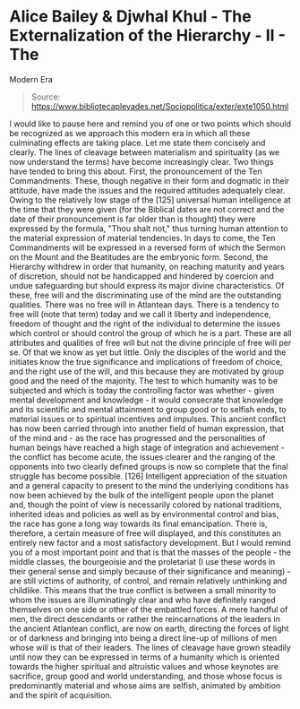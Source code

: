 # Alice Bailey & Djwhal Khul - The Externalization of the Hierarchy - II - The
Modern Era

> Source: https://www.bibliotecapleyades.net/Sociopolitica/exter/exte1050.html

I would like to pause here and remind you of one or two points which should be recognized as we approach this modern era in which all these culminating effects are taking place. Let me state them concisely and clearly.
The lines of cleavage between materialism and spirituality (as we now understand the terms) have become increasingly clear. Two things have tended to bring this about. First, the pronouncement of the Ten Commandments. These, though negative in their form and dogmatic in their attitude, have made the issues and the required attitudes adequately clear. Owing to the relatively low stage of the [125] universal human intelligence at the time that they were given (for the Biblical dates are not correct and the date of their pronouncement is far older than is thought) they were expressed by the formula, "Thou shalt not," thus turning human attention to the material expression of material tendencies. In days to come, the Ten Commandments will be expressed in a reversed form of which the Sermon on the Mount and the Beatitudes are the embryonic form.
Second, the Hierarchy withdrew in order that humanity, on reaching maturity and years of discretion, should not be handicapped and hindered by coercion and undue safeguarding but should express its major divine characteristics. Of these, free will and the discriminating use of the mind are the outstanding qualities. There was no free will in Atlantean days. There is a tendency to free will (note that term) today and we call it liberty and independence, freedom of thought and the right of the individual to determine the issues which control or should control the group of which he is a part. These are all attributes and qualities of free will but not the divine principle of free will per se. Of that we know as yet but little. Only the disciples of the world and the initiates know the true significance and implications of freedom of choice, and the right use of the will, and this because they are motivated by group good and the need of the majority.
The test to which humanity was to be subjected and which is today the controlling factor was whether - given mental development and knowledge - it would consecrate that knowledge and its scientific and mental attainment to group good or to selfish ends, to material issues or to spiritual incentives and impulses. This ancient conflict has now been carried through into another field of human expression, that of the mind and - as the race has progressed and the personalities of human beings have reached a high stage of integration and achievement - the conflict has become acute, the issues clearer and the ranging of the opponents into two clearly defined groups is now so complete that the final struggle has become possible. [126]
Intelligent appreciation of the situation and a general capacity to present to the mind the underlying conditions has now been achieved by the bulk of the intelligent people upon the planet and, though the point of view is necessarily colored by national traditions, inherited ideas and policies as well as by environmental control and bias, the race has gone a long way towards its final emancipation. There is, therefore, a certain measure of free will displayed, and this constitutes an entirely new factor and a most satisfactory development. But I would remind you of a most important point and that is that the masses of the people - the middle classes, the bourgeoisie and the proletariat (I use these words in their general sense and simply because of their significance and meaning) - are still victims of authority, of control, and remain relatively unthinking and childlike. This means that the true conflict is between a small minority to whom the issues are illuminatingly clear and who have definitely ranged themselves on one side or other of the embattled forces. A mere handful of men, the direct descendants or rather the reincarnations of the leaders in the ancient Atlantean conflict, are now on earth, directing the forces of light or of darkness and bringing into being a direct line-up of millions of men whose will is that of their leaders.
The lines of cleavage have grown steadily until now they can be expressed in terms of a humanity which is oriented towards the higher spiritual and altruistic values and whose keynotes are sacrifice, group good and world understanding, and those whose focus is predominantly material and whose aims are selfish, animated by ambition and the spirit of acquisition.

